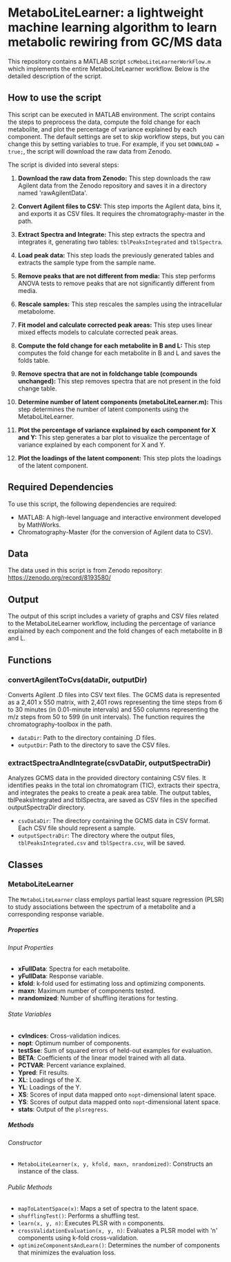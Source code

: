 # MetaboLiteLearner: a lightweight machine learning algorithm to learn metabolic rewiring from GC/MS data

This repository contains a MATLAB script `scMeboLiteLearnerWorkFlow.m` which implements the entire MetaboLiteLearner workflow. Below is the detailed description of the script.

## How to use the script
This script can be executed in MATLAB environment. The script contains the steps to preprocess the data, compute the fold change for each metabolite, and plot the percentage of variance explained by each component. The default settings are set to skip workflow steps, but you can change this by setting variables to true. For example, if you set `DOWNLOAD = true;`, the script will download the raw data from Zenodo.

The script is divided into several steps:

1. **Download the raw data from Zenodo:** This step downloads the raw Agilent data from the Zenodo repository and saves it in a directory named 'rawAgilentData'. 
   
2. **Convert Agilent files to CSV:** This step imports the Agilent data, bins it, and exports it as CSV files. It requires the chromatography-master in the path.

3. **Extract Spectra and Integrate:** This step extracts the spectra and integrates it, generating two tables: `tblPeaksIntegrated` and `tblSpectra`.

4. **Load peak data:** This step loads the previously generated tables and extracts the sample type from the sample name.

5. **Remove peaks that are not different from media:** This step performs ANOVA tests to remove peaks that are not significantly different from media.

6. **Rescale samples:** This step rescales the samples using the intracellular metabolome. 

7. **Fit model and calculate corrected peak areas:** This step uses linear mixed effects models to calculate corrected peak areas.

8. **Compute the fold change for each metabolite in B and L:** This step computes the fold change for each metabolite in B and L and saves the folds table.

9. **Remove spectra that are not in foldchange table (compounds unchanged):** This step removes spectra that are not present in the fold change table.

10. **Determine number of latent components (metaboLiteLearner.m):** This step determines the number of latent components using the MetaboLiteLearner.

11. **Plot the percentage of variance explained by each component for X and Y:** This step generates a bar plot to visualize the percentage of variance explained by each component for X and Y.

12. **Plot the loadings of the latent component:** This step plots the loadings of the latent component. 

## Required Dependencies
To use this script, the following dependencies are required:
- MATLAB: A high-level language and interactive environment developed by MathWorks.
- Chromatography-Master (for the conversion of Agilent data to CSV).

## Data
The data used in this script is from Zenodo repository: https://zenodo.org/record/8193580/

## Output
The output of this script includes a variety of graphs and CSV files related to the MetaboLiteLearner workflow, including the percentage of variance explained by each component and the fold changes of each metabolite in B and L.

## Functions

### convertAgilentToCvs(dataDir, outputDir)

Converts Agilent .D files into CSV text files. The GCMS data is represented as a 2,401 x 550 matrix, with 2,401 rows representing the time steps from 6 to 30 minutes (in 0.01-minute intervals) and 550 columns representing the m/z steps from 50 to 599 (in unit intervals). The function requires the chromatography-toolbox in the path.
* `dataDir`: Path to the directory containing .D files.
* `outputDir`: Path to the directory to save the CSV files.

### extractSpectraAndIntegrate(csvDataDir, outputSpectraDir)

Analyzes GCMS data in the provided directory containing CSV files. It identifies peaks in the total ion chromatogram (TIC), extracts their spectra, and integrates the peaks to create a peak area table. The output tables, tblPeaksIntegrated and tblSpectra, are saved as CSV files in the specified outputSpectraDir directory.
- `csvDataDir`: The directory containing the GCMS data in CSV format. Each CSV file should represent a sample.
- `outputSpectraDir`: The directory where the output files, `tblPeaksIntegrated.csv` and `tblSpectra.csv`, will be saved.

## Classes
### MetaboLiteLearner
The `MetaboLiteLearner` class employs partial least square regression (PLSR) to study associations between the spectrum of a metabolite and a corresponding response variable.

##### Properties

###### Input Properties
- **xFullData**: Spectra for each metabolite.
- **yFullData**: Response variable.
- **kfold**: k-fold used for estimating loss and optimizing components.
- **maxn**: Maximum number of components tested.
- **nrandomized**: Number of shuffling iterations for testing.

###### State Variables
- **cvIndices**: Cross-validation indices.
- **nopt**: Optimum number of components.
- **testSse**: Sum of squared errors of held-out examples for evaluation.
- **BETA**: Coefficients of the linear model trained with all data.
- **PCTVAR**: Percent variance explained.
- **Ypred**: Fit results.
- **XL**: Loadings of the X.
- **YL**: Loadings of the Y.
- **XS**: Scores of input data mapped onto `nopt`-dimensional latent space.
- **YS**: Scores of output data mapped onto `nopt`-dimensional latent space.
- **stats**: Output of the `plsregress`.

##### Methods

###### Constructor
- `MetaboLiteLearner(x, y, kfold, maxn, nrandomized)`: Constructs an instance of the class.

###### Public Methods
- `mapToLatentSpace(x)`: Maps a set of spectra to the latent space.
- `shufflingTest()`: Performs a shuffling test.
- `learn(x, y, n)`: Executes PLSR with `n` components.
- `crossValidationEvaluation(x, y, n)`: Evaluates a PLSR model with 'n' components using k-fold cross-validation.
- `optimizeComponentsAndLearn()`: Determines the number of components that minimizes the evaluation loss.
